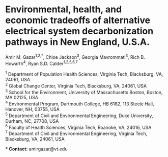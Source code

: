 <!DOCTYPE html>
<html lang="en">
  <head>
    <meta charset="UTF-8">
  </head>
  <body>
    <h1>Environmental, health, and economic tradeoffs of alternative electrical system decarbonization pathways in New England, U.S.A.</h1>
    <p>
      Amir M. Gazar<sup>1,2,*</sup>, Chloe Jackson<sup>3</sup>, Georgia Mavrommati<sup>3</sup>, Rich B. Howarth<sup>4</sup>, Ryan S.D. Calder<sup>1,2,5,6,7</sup>
    </p>
    <p>
      <sup>1</sup> Department of Population Health Sciences, Virginia Tech, Blacksburg, VA, 24061, USA<br>
      <sup>2</sup> Global Change Center, Virginia Tech, Blacksburg, VA, 24061, USA<br>
      <sup>3</sup> School for the Environment, University of Massachusetts Boston, Boston, MA 02125, USA<br>
      <sup>4</sup> Environmental Program, Dartmouth College, HB 6182, 113 Steele Hall, Hanover, NH, 03755, USA<br>
      <sup>5</sup> Department of Civil and Environmental Engineering, Duke University, Durham, NC, 27708, USA<br>
      <sup>6</sup> Faculty of Health Sciences, Virginia Tech, Roanoke, VA, 24016, USA<br>
      <sup>7</sup> Department of Civil and Environmental Engineering, Virginia Tech, Blacksburg, VA, 24061, USA
    </p>
    <p>
      <strong>* Contact:</strong> amirgazar@vt.edu
    </p>
  </body>
</html>

